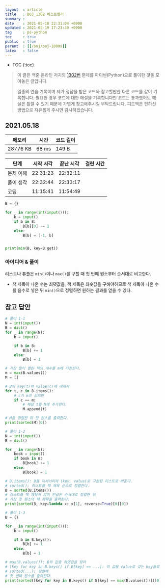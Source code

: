 ```yaml
---
layout  : article
title   : BOJ_1302 베스트셀러
summary : 
date    : 2021-05-18 22:31:04 +0900
updated : 2021-05-19 17:23:39 +0900
tag     : ps-python
toc     : true
public  : true
parent  : [[/boj/boj-1000s]]
latex   : false
---
```

* TOC
{:toc}

> 이 글은 백준 온라인 저지의 [1302번](https://www.acmicpc.net/problem/1302) 문제를 파이썬(Python)으로 풀이한 것을 모아놓은 글입니다.
>
> 일종의 연습 기록이며 제가 정답을 받은 코드와 참고할만한 다른 코드를 같이 기록합니다. 필요한 경우 코드에 대한 해설을 기록합니다만 코드는 통과했어도 해설은 틀릴 수 있기 때문에 가볍게 참고해주시길 부탁드립니다. 피드백은 편하신 방법으로 자유롭게 주시면 감사하겠습니다.

## 2021.05.18

| 메모리    | 시간  | 코드 길이 |
| --------- | ----- | --------- |
| 28776  KB | 68 ms | 149 B     |

| 단계      | 시작 시각 | 끝난 시각 | 걸린 시간 |
| --------- | --------- | --------- | --------- |
| 문제 이해 | 22:31:23  | 22:32:11  |           |
| 풀이 생각 | 22:32:44  | 22:33:17  |           |
| 코딩      | 11:15:41  | 11:54:49  |           |

```python
B = {}

for _ in range(int(input())):
    b = input()
    if b in B:
        B[b][0] -= 1
    else:
        B[b] = [-1, b]


print(min(B, key=B.get))
```

### 아이디어 & 풀이

리스트나 튜플은 `min()`이나 `max()`를 구할 때 첫 번쨰 원소부터 순서대로 비교한다.

* 책 제목이 나온 수는 최댓값을, 책 제목은 최솟값을 구해야하므로 책 제목이 나온 수를 음수로 넣은 뒤 `min()`으로 정렬하면 원하는 결과를 얻을 수 있다.

## 참고 답안

```python
# 풀이 1-1
N = int(input())
B = dict()
for _ in range(N):
    b = input()

    if b in B:
        B[b] += 1
    else:
        B[b] = 1

# 가장 많이 팔린 책의 개수를 m에 저장한다.
m = max(B.values())
M = []

# B의 key(t)와 value(c)에 대해서
for t, c in B.items():
    # c가 m과 같으면
    if c == m:
        # 해당 t를 M에 추가한다.
        M.append(t)

# M을 정렬한 뒤 첫 원소를 출력한다.
print(sorted(M)[0])

# 풀이 1-2
N = int(input())
B = dict()

for _ in range(N):
    book = input()
    if book in B:
        B[book] += 1
    else:
        B[book] = 1

# B.items(): B를 딕셔너리의 (key, value)로 구성된 리스트로 바꾼다.
# sorted(): 리스트를 책 제목 순으로 정렬한다.
B = sorted(B.items())
# 리스트를 책 제목이 많이 언급된 순서대로 정렬한 뒤
# 가장 첫 원소의 책 제목을 출력한다.
print(sorted(B, key=lambda x: x[1], reverse=True)[0][0])

# 풀이 1-3
B = {}

for _ in range(int(input())):
    b = input()

    if b in B.keys():
        B[b] += 1
    else:
        B[b] = 1

# max(B.values()): B의 값중 최댓값을 찾아
# [key for key in B.keys() if B[key] == ...]: 이 값을 value로 갖는 key들로 리스트를 구성한 뒤
# sorted(...): 정렬해
# 첫 번째 원소를 출력한다.
print(sorted([key for key in B.keys() if B[key] == max(B.values())])[0])
```
